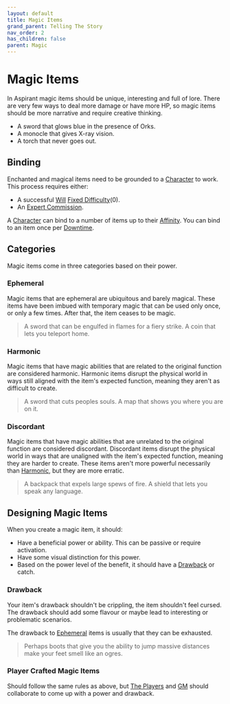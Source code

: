 ```yaml
---
layout: default
title: Magic Items
grand_parent: Telling The Story
nav_order: 2
has_children: false
parent: Magic
---
```

# Magic Items
In Aspirant magic items should be unique, interesting and full of lore. There are very few ways to deal more damage or have more HP, so magic items should be more narrative and require creative thinking.
* A sword that glows blue in the presence of Orks.
* A monocle that gives X-ray vision.
* A torch that never goes out.

## Binding
Enchanted and magical items need to be grounded to a [Character](Core/Terminology#Character) to work. This process requires either:
* A successful [Will](Core/Spirit#Will) [Fixed Difficulty](Core/Skills#Fixed%20Difficulty)(0).
* An [Expert Commission](Services#Expert%20Commissions).

A [Character](Core/Terminology#Character) can bind to a number of items up to their [Affinity](Additional-Attributes#Affinity). You can bind to an item once per [Downtime](Telling-The-Story#Downtime).

## Categories
Magic items come in three categories based on their power.

### Ephemeral
Magic items that are ephemeral are ubiquitous and barely magical. These items have been imbued with temporary magic that can be used only once, or only a few times. After that, the item ceases to be magic.

> A sword that can be engulfed in flames for a fiery strike.
> A coin that lets you teleport home.

### Harmonic
Magic items that have magic abilities that are related to the original function are considered harmonic. Harmonic items disrupt the physical world in ways still aligned with the item's expected function, meaning they aren't as difficult to create.

> A sword that cuts peoples souls.
> A map that shows you where you are on it.

### Discordant
Magic items that have magic abilities that are unrelated to the original function are considered discordant. Discordant items disrupt the physical world in ways that are unaligned with the item's expected function, meaning they are harder to create. These items aren't more powerful necessarily than [Harmonic](#Harmonic), but they are more erratic.

> A backpack that expels large spews of fire.
> A shield that lets you speak any language.

## Designing Magic Items
When you create a magic item, it should:
* Have a beneficial power or ability. This can be passive or require activation.
* Have some visual distinction for this power.
* Based on the power level of the benefit, it should have a [Drawback](#Drawback) or catch.
### Drawback
Your item's drawback shouldn't be crippling, the item shouldn't feel cursed. The drawback should add some flavour or maybe lead to interesting or problematic scenarios. 

The drawback to [Ephemeral](#Ephemeral) items is usually that they can be exhausted.

> Perhaps boots that give you the ability to jump massive distances make your feet smell like an ogres.


### Player Crafted Magic Items
Should follow the same rules as above, but [The Players](How-To-Play#The%20Players) and [GM](How-To-Play#GM) should collaborate to come up with a power and drawback.